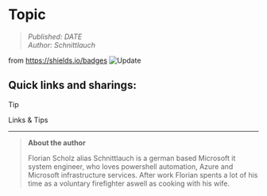 # Topic
> _Published: DATE_<br>
> _Author: Schnittlauch_

from https://shields.io/badges
![Update](https://img.shields.io/badge/Update-4287f5)

## Quick links and sharings:
> [!TIP]
> Links & Tips

---
> **About the author**
> 
> Florian Scholz alias Schnittlauch is a german based Microsoft it system engineer, who loves powershell automation, Azure and Microsoft infrastructure services.
> After work Florian spents a lot of his time as a voluntary firefighter aswell as cooking with his wife.
